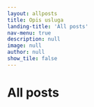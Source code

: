 ```yaml
---
layout: allposts
title: Opis usluga
landing-title: 'All posts'
nav-menu: true
description: null
image: null
author: null
show_tile: false
---
```


<h1>All posts</h1>
